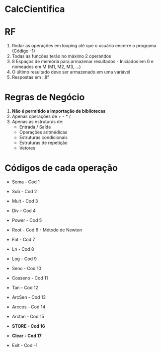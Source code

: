 # CalcCientifica

# RF

1. Rodar as operações em looping até que o usuário encerre o programa (Código -1)
2. Todas as funções terão no máximo 2 operandos
3. 8 Espaços de memória para armazenar resultados - Iniciados em 0 e nomeados em M (M1, M2, M3, ...)
4. O último resultado deve ser armazenado em uma variável
5. Respostas em :.8f

# Regras de Negócio

1. **Não é permitido a importação de bibliotecas**
2. Apenas operações de _+ - \* /_
3. Apenas as estruturas de:
   - Entrada / Saída
   - Operações aritmédicas
   - Estruturas condicionais
   - Estruturas de repetição
   - Vetores

# Códigos de cada operação

- Soma - Cod 1
- Sub - Cod 2
- Mult - Cod 3
- Div - Cod 4
- Power - Cod 5
- Root - Cod 6 - Método de Newton
- Fat - Cod 7
- Ln - Cod 8
- Log - Cod 9
- Seno - Cod 10
- Cosseno - Cod 11
- Tan - Cod 12
- ArcSen - Cod 13
- Arccos - Cod 14
- Arctan - Cod 15
- **STORE - Cod 16**
- **Clear - Cod 17**

- Exit - Cod -1
